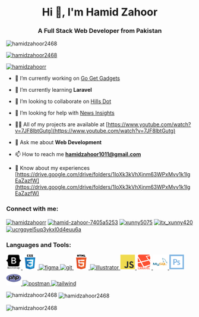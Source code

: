 <h1 align="center">Hi 👋, I'm Hamid Zahoor</h1>
<h3 align="center">A Full Stack Web Developer from Pakistan</h3>

<p align="left"> <img src="https://komarev.com/ghpvc/?username=hamidzahoor2468&label=Profile%20views&color=0e75b6&style=flat" alt="hamidzahoor2468" /> </p>

<p align="left"> <a href="https://github.com/ryo-ma/github-profile-trophy"><img src="https://github-profile-trophy.vercel.app/?username=hamidzahoor2468" alt="hamidzahoor2468" /></a> </p>

<p align="left"> <a href="https://twitter.com/hamidzahoorr" target="blank"><img src="https://img.shields.io/twitter/follow/hamidzahoorr?logo=twitter&style=for-the-badge" alt="hamidzahoorr" /></a> </p>

- 🔭 I’m currently working on [Go Get Gadgets](https://googetgadgets.com/)

- 🌱 I’m currently learning **Laravel**

- 👯 I’m looking to collaborate on [Hills Dot](https://hillsdot.com/)

- 🤝 I’m looking for help with [News Insights](http://newsinsights.net/)

- 👨‍💻 All of my projects are available at [https://www.youtube.com/watch?v=7JF8lbtGutg](https://www.youtube.com/watch?v=7JF8lbtGutg)

- 💬 Ask me about **Web Development**

- 📫 How to reach me **hamidzahoor1011@gmail.com**

- 📄 Know about my experiences [https://drive.google.com/drive/folders/1IoXk3kVhXjnm63WPxMvv1k1lgEaZazfW](https://drive.google.com/drive/folders/1IoXk3kVhXjnm63WPxMvv1k1lgEaZazfW)

<h3 align="left">Connect with me:</h3>
<p align="left">
<a href="https://twitter.com/hamidzahoorr" target="blank"><img align="center" src="https://raw.githubusercontent.com/rahuldkjain/github-profile-readme-generator/master/src/images/icons/Social/twitter.svg" alt="hamidzahoorr" height="30" width="40" /></a>
<a href="https://linkedin.com/in/hamid-zahoor-7405a5253" target="blank"><img align="center" src="https://raw.githubusercontent.com/rahuldkjain/github-profile-readme-generator/master/src/images/icons/Social/linked-in-alt.svg" alt="hamid-zahoor-7405a5253" height="30" width="40" /></a>
<a href="https://fb.com/xunny5075" target="blank"><img align="center" src="https://raw.githubusercontent.com/rahuldkjain/github-profile-readme-generator/master/src/images/icons/Social/facebook.svg" alt="xunny5075" height="30" width="40" /></a>
<a href="https://instagram.com/itx_xunny420" target="blank"><img align="center" src="https://raw.githubusercontent.com/rahuldkjain/github-profile-readme-generator/master/src/images/icons/Social/instagram.svg" alt="itx_xunny420" height="30" width="40" /></a>
<a href="https://www.youtube.com/c/ucrgqyel5uq3ykxl0d4euu6a" target="blank"><img align="center" src="https://raw.githubusercontent.com/rahuldkjain/github-profile-readme-generator/master/src/images/icons/Social/youtube.svg" alt="ucrgqyel5uq3ykxl0d4euu6a" height="30" width="40" /></a>
</p>

<h3 align="left">Languages and Tools:</h3>
<p align="left"> <a href="https://getbootstrap.com" target="_blank" rel="noreferrer"> <img src="https://raw.githubusercontent.com/devicons/devicon/master/icons/bootstrap/bootstrap-plain-wordmark.svg" alt="bootstrap" width="40" height="40"/> </a> <a href="https://www.w3schools.com/css/" target="_blank" rel="noreferrer"> <img src="https://raw.githubusercontent.com/devicons/devicon/master/icons/css3/css3-original-wordmark.svg" alt="css3" width="40" height="40"/> </a> <a href="https://www.figma.com/" target="_blank" rel="noreferrer"> <img src="https://www.vectorlogo.zone/logos/figma/figma-icon.svg" alt="figma" width="40" height="40"/> </a> <a href="https://git-scm.com/" target="_blank" rel="noreferrer"> <img src="https://www.vectorlogo.zone/logos/git-scm/git-scm-icon.svg" alt="git" width="40" height="40"/> </a> <a href="https://www.w3.org/html/" target="_blank" rel="noreferrer"> <img src="https://raw.githubusercontent.com/devicons/devicon/master/icons/html5/html5-original-wordmark.svg" alt="html5" width="40" height="40"/> </a> <a href="https://www.adobe.com/in/products/illustrator.html" target="_blank" rel="noreferrer"> <img src="https://www.vectorlogo.zone/logos/adobe_illustrator/adobe_illustrator-icon.svg" alt="illustrator" width="40" height="40"/> </a> <a href="https://developer.mozilla.org/en-US/docs/Web/JavaScript" target="_blank" rel="noreferrer"> <img src="https://raw.githubusercontent.com/devicons/devicon/master/icons/javascript/javascript-original.svg" alt="javascript" width="40" height="40"/> </a> <a href="https://laravel.com/" target="_blank" rel="noreferrer"> <img src="https://raw.githubusercontent.com/devicons/devicon/master/icons/laravel/laravel-plain-wordmark.svg" alt="laravel" width="40" height="40"/> </a> <a href="https://www.mysql.com/" target="_blank" rel="noreferrer"> <img src="https://raw.githubusercontent.com/devicons/devicon/master/icons/mysql/mysql-original-wordmark.svg" alt="mysql" width="40" height="40"/> </a> <a href="https://www.photoshop.com/en" target="_blank" rel="noreferrer"> <img src="https://raw.githubusercontent.com/devicons/devicon/master/icons/photoshop/photoshop-line.svg" alt="photoshop" width="40" height="40"/> </a> <a href="https://www.php.net" target="_blank" rel="noreferrer"> <img src="https://raw.githubusercontent.com/devicons/devicon/master/icons/php/php-original.svg" alt="php" width="40" height="40"/> </a> <a href="https://postman.com" target="_blank" rel="noreferrer"> <img src="https://www.vectorlogo.zone/logos/getpostman/getpostman-icon.svg" alt="postman" width="40" height="40"/> </a> <a href="https://tailwindcss.com/" target="_blank" rel="noreferrer"> <img src="https://www.vectorlogo.zone/logos/tailwindcss/tailwindcss-icon.svg" alt="tailwind" width="40" height="40"/> </a> </p>

<p><img align="left" src="https://github-readme-stats.vercel.app/api/top-langs?username=hamidzahoor2468&show_icons=true&locale=en&layout=compact" alt="hamidzahoor2468" /></p>

<p>&nbsp;<img align="center" src="https://github-readme-stats.vercel.app/api?username=hamidzahoor2468&show_icons=true&locale=en" alt="hamidzahoor2468" /></p>

<p><img align="center" src="https://github-readme-streak-stats.herokuapp.com/?user=hamidzahoor2468&" alt="hamidzahoor2468" /></p>
